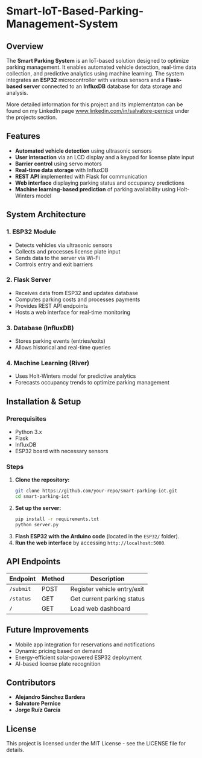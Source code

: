 # Smart-IoT-Based-Parking-Management-System

## Overview
The **Smart Parking System** is an IoT-based solution designed to optimize parking management. It enables automated vehicle detection, real-time data collection, and predictive analytics using machine learning. The system integrates an **ESP32** microcontroller with various sensors and a **Flask-based server** connected to an **InfluxDB** database for data storage and analysis.

More detailed information for this project and its implementaton can be found on my LinkedIn page www.linkedin.com/in/salvatore-pernice under the projects section.

## Features
- **Automated vehicle detection** using ultrasonic sensors
- **User interaction** via an LCD display and a keypad for license plate input
- **Barrier control** using servo motors
- **Real-time data storage** with InfluxDB
- **REST API** implemented with Flask for communication
- **Web interface** displaying parking status and occupancy predictions
- **Machine learning-based prediction** of parking availability using Holt-Winters model

## System Architecture
### 1. ESP32 Module
- Detects vehicles via ultrasonic sensors
- Collects and processes license plate input
- Sends data to the server via Wi-Fi
- Controls entry and exit barriers

### 2. Flask Server
- Receives data from ESP32 and updates database
- Computes parking costs and processes payments
- Provides REST API endpoints
- Hosts a web interface for real-time monitoring

### 3. Database (InfluxDB)
- Stores parking events (entries/exits)
- Allows historical and real-time queries

### 4. Machine Learning (River)
- Uses Holt-Winters model for predictive analytics
- Forecasts occupancy trends to optimize parking management

## Installation & Setup
### Prerequisites
- Python 3.x
- Flask
- InfluxDB
- ESP32 board with necessary sensors

### Steps
1. **Clone the repository:**
   ```sh
   git clone https://github.com/your-repo/smart-parking-iot.git
   cd smart-parking-iot
   ```
2. **Set up the server:**
   ```sh
   pip install -r requirements.txt
   python server.py
   ```
3. **Flash ESP32 with the Arduino code** (located in the `ESP32/` folder).
4. **Run the web interface** by accessing `http://localhost:5000`.

## API Endpoints
| Endpoint        | Method | Description |
|---------------|--------|------------|
| `/submit`     | POST   | Register vehicle entry/exit |
| `/status`     | GET    | Get current parking status |
| `/`           | GET    | Load web dashboard |

## Future Improvements
- Mobile app integration for reservations and notifications
- Dynamic pricing based on demand
- Energy-efficient solar-powered ESP32 deployment
- AI-based license plate recognition

## Contributors
- **Alejandro Sánchez Bardera**
- **Salvatore Pernice**
- **Jorge Ruíz García**

## License
This project is licensed under the MIT License - see the LICENSE file for details.

